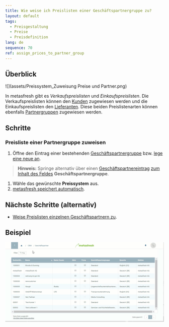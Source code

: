 ```yaml
---
title: Wie weise ich Preislisten einer Geschäftspartnergruppe zu?
layout: default
tags:
  - Preisgestaltung
  - Preise
  - Preisdefinition
lang: de
sequence: 70
ref: assign_prices_to_partner_group
---
```


## Überblick
![](assets/Preissystem_Zuweisung Preise und Partner.png)

In metasfresh gibt es *Verkaufspreislisten* und *Einkaufspreislisten*. Die Verkaufspreislisten können den [Kunden](Zuweisung_Preise_Partner) zugewiesen werden und die Einkaufspreislisten den [Lieferanten](Zuweisung_Preise_Partner). Diese beiden Preislistenarten können ebenfalls [Partnergruppen](Neue_Geschaeftspartnergruppe) zugewiesen werden.

## Schritte

### Preisliste einer Partnergruppe zuweisen
1. Öffne den Eintrag einer bestehenden [Geschäftspartnergruppe](Menu) bzw. [lege eine neue an](Neue_Geschaeftspartnergruppe).
 >**Hinweis:** Springe alternativ über einen [Geschäftspartnereintrag](Neuer_Geschaeftspartner) [zum Inhalt des Feldes](Springezu) **Geschäftspartnergruppe**.

1. Wähle das gewünschte **Preissystem** aus.
1. [metasfresh speichert automatisch](Speicheranzeige).

## Nächste Schritte (alternativ)
- [Weise Preislisten einzelnen Geschäftspartnern zu](Zuweisung_Preise_Partner).

## Beispiel
![](assets/Zuweisung_Preise_Partnergruppe.gif)
